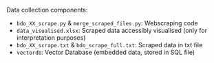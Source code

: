 Data collection components:
- `bdo_XX_scrape.py` & `merge_scraped_files.py`: Webscraping code
- `data_visualised.xlsx`: Scraped data accessibly visualised (only for interpretation purposes)
- `bdo_XX_scrape.txt` & `bdo_scrape_full.txt`: Scraped data in txt file
- `vectordb`: Vector Database (embedded data, stored in SQL file)
